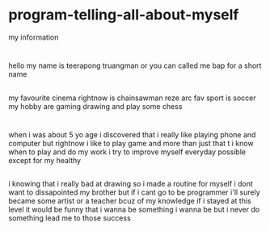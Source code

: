 # program-telling-all-about-myself
<!DOCTYPE html>
<html lang="en">
<head></head>
<title></title> my information
<h1></h1> hello my name is teerapong truangman or you can called me bap for a short name 
<h2></h2> my favourite cinema rightnow is chainsawman reze arc  fav sport is soccer my hobby are gaming drawing  and play some chess 
<h1></h1>
when i was about 5 yo age i discovered that i really like playing phone and computer but rightnow i like to play game and more than just that t i know when to play and do my work i try to improve myself everyday possible except for my healthy
<h2></h2> i knowing that i really bad at drawing so i made a routine for myself  i dont want to dissapointed my brother but if i cant go to be programmer i'll surely became some artist or a teacher bcuz of my knowledge if i stayed at this level it would be funny that i wanna be something i wanna be but i never do something lead me to those success
